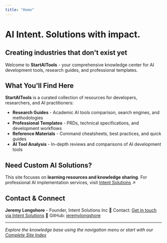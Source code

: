 ```yaml
---
title: "Home"
---
```


# AI Intent. Solutions with impact.
## Creating industries that don't exist yet

Welcome to **StartAITools** - your comprehensive knowledge center for AI development tools, research guides, and professional templates.

## What You'll Find Here

**StartAITools** is a curated collection of resources for developers, researchers, and AI practitioners:

- **Research Guides** - Academic AI tools comparison, search engines, and methodologies
- **Professional Templates** - PRDs, technical specifications, and development workflows
- **Reference Materials** - Command cheatsheets, best practices, and quick guides
- **AI Tool Analysis** - In-depth reviews and comparisons of AI development tools

## Need Custom AI Solutions?

This site focuses on **learning resources and knowledge sharing**. For professional AI implementation services, visit [Intent Solutions](https://intentsolutions.io/) ↗

## Contact & Connect

**Jeremy Longshore** - Founder, Intent Solutions Inc
📧 Contact: [Get in touch via Intent Solutions](https://intentsolutions.io/)
🔗 GitHub: [jeremylongshore](https://github.com/jeremylongshore)

---

*Explore the knowledge base using the navigation menu or start with our [Complete Site Index](/docs/index/)*

<!-- Cache refresh: 2025-09-17 --><!-- Test deployment Tue Sep 23 22:44:11 CDT 2025 -->

